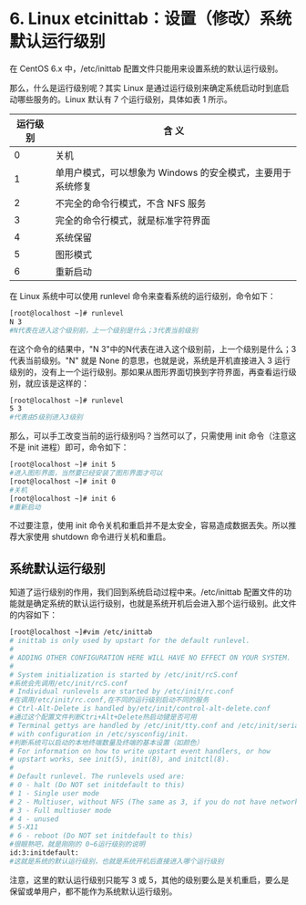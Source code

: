 # 6. Linux etcinittab：设置（修改）系统默认运行级别

在 CentOS 6.x 中，/etc/inittab 配置文件只能用来设置系统的默认运行级别。

那么，什么是运行级别呢？其实 Linux 是通过运行级别来确定系统启动时到底启动哪些服务的。Linux 默认有 7 个运行级别，具体如表 1 所示。

|运行级别|含 义|
| ----------| -------------------------------------------------------------|
|0|关机|
|1|单用户模式，可以想象为 Windows 的安全模式，主要用于系统修复|
|2|不完全的命令行模式，不含 NFS 服务|
|3|完全的命令行模式，就是标准字符界面|
|4|系统保留|
|5|图形模式|
|6|重新启动|

在 Linux 系统中可以使用 runlevel 命令来查看系统的运行级别，命令如下：

```bash
[root@localhost ~]# runlevel
N 3
#N代表在进入这个级别前，上一个级别是什么；3代表当前级别
```

在这个命令的结果中，"N 3"中的N代表在进入这个级别前，上一个级别是什么；3 代表当前级别。"N" 就是 None 的意思，也就是说，系统是开机直接进入 3 运行级别的，没有上一个运行级别。那如果从图形界面切换到字符界面，再查看运行级别，就应该是这样的：

```bash
[root@localhost ~]# runlevel
5 3
#代表由5级别进入3级别
```

那么，可以手工改变当前的运行级别吗？当然可以了，只需使用 init 命令（注意这不是 init 进程）即可，命令如下：

```bash
[root@localhost ~]# init 5
#进入图形界面，当然要已经安装了图形界面才可以
[root@localhost ~]# init 0
#关机
[root@localhost ~]# init 6
#重新启动
```

不过要注意，使用 init 命令关机和重启并不是太安全，容易造成数据丟失。所以推荐大家使用 shutdown 命令进行关机和重启。

## 系统默认运行级别

知道了运行级别的作用，我们回到系统启动过程中来。/etc/inittab 配置文件的功能就是确定系统的默认运行级别，也就是系统开机后会进入那个运行级别。此文件的内容如下：

```bash
[root@localhost ~]#vim /etc/inittab
# inittab is only used by upstart for the default runlevel.
#
# ADDING OTHER CONFIGURATION HERE WILL HAVE NO EFFECT ON YOUR SYSTEM.
#
# System initialization is started by /etc/init/rcS.conf
#系统会先调用/etc/init/rcS.conf
# Individual runlevels are started by /etc/init/rc.conf
#在调用/etc/init/rc.conf,在不同的运行级别启动不同的服务
# Ctrl-Alt-Delete is handled by/etc/init/control-alt-delete.conf
#通过这个配置文件判断Ctri+Alt+Delete热启动键是否可用
# Terminal gettys are handled by /etc/init/tty.conf and /etc/init/serial.conf,
# with configuration in /etc/sysconfig/init.
#判断系统可以启动的本地终端数量及终端的基本设置（如颜色）
# For information on how to write upstart event handlers, or how
# upstart works, see init(5), init(8), and initctl(8).
#
# Default runlevel. The runlevels used are:
# 0 - halt (Do NOT set initdefault to this)
# 1 - Single user mode
# 2 - Multiuser, without NFS (The same as 3, if you do not have networking)
# 3 - Full multiuser mode
# 4 - unused
# 5-X11
# 6 - reboot (Do NOT set initdefault to this)
#很眼熟吧，就是刚刚的 0~6运行级别的说明
id:3:initdefault:
#这就是系统的默认运行级别，也就是系统开机后直接进入哪个运行级别
```

注意，这里的默认运行级别只能写 3 或 5，其他的级别要么是关机重启，要么是保留或单用户，都不能作为系统默认运行级别。
